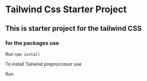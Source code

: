 # Tailwind Css Starter Project
## This is starter project for the tailwind CSS

### for the packages use 

Run   `npm install`

To install Tailwind preproccesor use 

Run 



